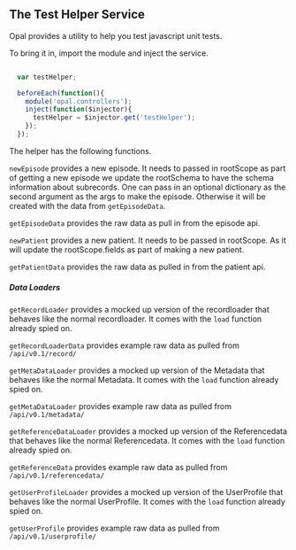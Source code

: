 ## The Test Helper Service

Opal provides a utility to help you test javascript unit tests.

To bring it in, import the module and inject the service.

``` js

  var testHelper;

  beforeEach(function(){
    module('opal.controllers');
    inject(function($injector){
      testHelper = $injector.get('testHelper');
    });
  });
```

The helper has the following functions.

`newEpisode` provides a new episode. It needs to passed in rootScope as part
of getting a new episode we update the rootSchema to have the schema
information about subrecords. One can pass in an optional dictionary as the
second argument as the args to make the episode. Otherwise it will be created
with the data from `getEpisodeData`.

`getEpisodeData` provides the raw data as pull in from the episode api.

`newPatient` provides a new patient. It needs to be passed in rootScope. As it
will update the rootScope.fields as part of making a new patient.

`getPatientData` provides the raw data as pulled in from the patient api.


##### Data Loaders

`getRecordLoader` provides a mocked up version of the recordloader that
behaves like the normal recordloader. It comes with the `load` function
already spied on.

`getRecordLoaderData` provides example raw data as pulled from `/api/v0.1/record/`


`getMetaDataLoader` provides a mocked up version of the Metadata that
behaves like the normal Metadata. It comes with the `load` function
already spied on.

`getMetaDataLoader` provides example raw data as pulled from `/api/v0.1/metadata/`


`getReferenceDataLoader` provides a mocked up version of the Referencedata that
behaves like the normal Referencedata. It comes with the `load` function
already spied on.

`getReferenceData` provides example raw data as pulled from `/api/v0.1/referencedata/`

`getUserProfileLoader` provides a mocked up version of the UserProfile that
behaves like the normal UserProfile. It comes with the `load` function
already spied on.

`getUserProfile` provides example raw data as pulled from `/api/v0.1/userprofile/`
